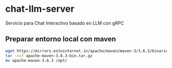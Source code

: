 # chat-llm-server
Servicio para Chat Interactivo basado en LLM con gRPC

## Preparar entorno local con maven

```sh
wget https://mirrors.estointernet.in/apache/maven/maven-3/3.6.3/binaries/apache-maven-3.6.3-bin.tar.gz
tar -xvf apache-maven-3.6.3-bin.tar.gz
mv apache-maven-3.6.3 /opt/
```
